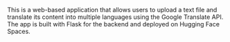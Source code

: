 This is a web-based application that allows users to upload a text file and translate its content into multiple languages using the Google Translate API. The app is built with Flask for the backend and deployed on Hugging Face Spaces.
